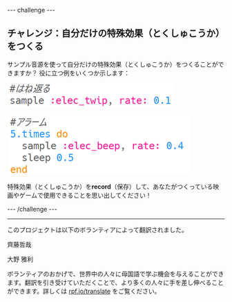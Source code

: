 --- challenge ---

## チャレンジ：自分だけの特殊効果（とくしゅこうか）をつくる

サンプル音源を使って自分だけの特殊効果（とくしゅこうか）をつくることができますか？ 役に立つ例をいくつか示します：

![スクリーンショット](images/effects-bounce.png)

![スクリーンショット](images/effects-alarm.png)

特殊効果（とくしゅこうか）を**record**（保存）して、あなたがつくっている映画やゲームで使用できることを思い出してください！

--- /challenge ---


***
このプロジェクトは以下のボランティアによって翻訳されました。

齊藤哲哉

大野 雅利

ボランティアのおかげで、世界中の人々に母国語で学ぶ機会を与えることができます。翻訳を引き受けていただくことで、より多くの人々に手を差し伸べることができます。詳しくは [rpf.io/translate](https://rpf.io/translate) をご覧ください。
